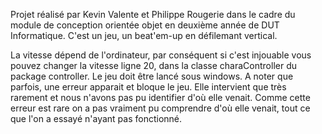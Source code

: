 Projet réalisé par Kevin Valente et Philippe Rougerie dans le cadre du module de conception orientée objet en deuxième année de DUT Informatique.
C'est un jeu, un beat'em-up en défilemant vertical.

La vitesse dépend de l'ordinateur, par conséquent si c'est injouable vous pouvez changer la vitesse ligne 20, dans la classe charaController du package controller.
Le jeu doit être lancé sous windows.
A noter que parfois, une erreur apparait et bloque le jeu. Elle intervient que très rarement et nous n'avons pas pu identifier d'où elle venait.
Comme cette erreur est rare on a pas vraiment pu comprendre d'où elle venait, tout ce que l'on a essayé n'ayant pas fonctionné.